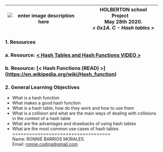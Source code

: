 |![enter image description here](https://1.bp.blogspot.com/-q5IliaSxM0Q/Tp2M2Y1vwKI/AAAAAAAAA4I/RXcz6Hisb9Q/s1600/text-x-python.png)|&nbsp;&nbsp;&nbsp;&nbsp;&nbsp;HOLBERTON school Project<br>&nbsp;&nbsp;&nbsp;&nbsp;&nbsp;May 28th 2020.<br>&nbsp;&nbsp;&nbsp;&nbsp;&nbsp;*< 0x1A. C - Hash tables >*|
|--|--|  

### **1. Resources**  

### **a.** Resource:  [< Hash Tables and Hash Functions VIDEO >](https://www.youtube.com/watch?v=KyUTuwz_b7Q)  
### **b.** Resource:  [< Hash Functions (READ) >] (https://en.wikipedia.org/wiki/Hash_function)  

### **2. General Learning Objectives**  
- What is a hash function  
- What makes a good hash function  
- What is a hash table, how do they work and how to use them  
- What is a collision and what are the main ways of dealing with collisions in the context of a hash table  
- What are the advantages and drawbacks of using hash tables  
- What are the most common use cases of hash tables  
===================================  
Name: RONNIE BARRIOS MORALES.  
Email: ronnie.coding@gmail.com
